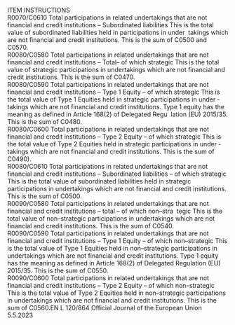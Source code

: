  
ITEM  INSTRUCTIONS  
R0070/C0610  Total participations in related 
undertakings that are not 
financial and credit institutions 
– Subordinated liabilities  This is the total value of subordinated liabilities held in participations in under ­
takings which are not financial and credit institutions. This is the sum of C0500 
and C0570.  
R0080/C0580  Total participations in related 
undertakings that are not 
financial and credit institutions 
– Total– of which strategic  This is the total value of strategic participations in undertakings which are not 
financial and credit institutions. This is the sum of C0470.  
R0080/C0590  Total participations in related 
undertakings that are not 
financial and credit institutions 
– Type 1 Equity – of which 
strategic  This is the total value of Type 1 Equities held in strategic participations in under ­
takings which are not financial and credit institutions. 
Type 1 equity has the meaning as defined in Article 168(2) of Delegated Regu ­
lation (EU) 2015/35. This is the sum of C0480.  
R0080/C0600  Total participations in related 
undertakings that are not 
financial and credit institutions 
– Type 2 Equity – of which 
strategic  This is the total value of Type 2 Equities held in strategic participations in under ­
takings which are not financial and credit institutions. This is the sum of C0490).  
R0080/C0610  Total participations in related 
undertakings that are not 
financial and credit institutions 
– Subordinated liabilities – of 
which strategic  This is the total value of subordinated liabilities held in strategic participations in 
undertakings which are not financial and credit institutions. This is the sum of 
C0500.  
R0090/C0580  Total participations in related 
undertakings that are not 
financial and credit institutions 
– total – of which non–stra ­
tegic  This is the total value of non–strategic participations in undertakings which are 
not financial and credit institutions. This is the sum of C0540.  
R0090/C0590  Total participations in related 
undertakings that are not 
financial and credit institutions 
– Type 1 Equity – of which 
non–strategic  This is the total value of Type 1 Equities held in non–strategic participations in 
undertakings which are not financial and credit institutions. Type 1 equity has the 
meaning as defined in Article 168(2) of Delegated Regulation (EU) 2015/35. This 
is the sum of C0550.  
R0090/C0600  Total participations in related 
undertakings that are not 
financial and credit institutions 
– Type 2 Equity – of which 
non–strategic  This is the total value of Type 2 Equities held in non–strategic participations in 
undertakings which are not financial and credit institutions. This is the sum of 
C0560.EN  L 120/864 Official Journal of the European Union 5.5.2023